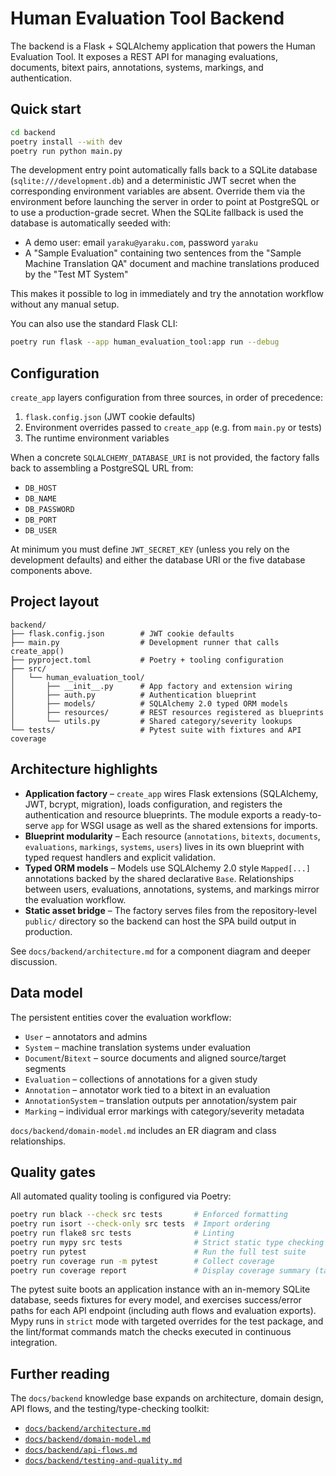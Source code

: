 # Human Evaluation Tool Backend

The backend is a Flask + SQLAlchemy application that powers the Human Evaluation Tool. It exposes a REST API for managing evaluations, documents, bitext pairs, annotations, systems, markings, and authentication.

## Quick start

```bash
cd backend
poetry install --with dev
poetry run python main.py
```

The development entry point automatically falls back to a SQLite database (`sqlite:///development.db`) and a deterministic JWT secret when the corresponding environment variables are absent. Override them via the environment before launching the server in order to point at PostgreSQL or to use a production-grade secret. When the SQLite fallback is used the database is automatically seeded with:

- A demo user: email `yaraku@yaraku.com`, password `yaraku`
- A "Sample Evaluation" containing two sentences from the "Sample Machine Translation QA" document and machine translations produced by the "Test MT System"

This makes it possible to log in immediately and try the annotation workflow without any manual setup.

You can also use the standard Flask CLI:

```bash
poetry run flask --app human_evaluation_tool:app run --debug
```

## Configuration

`create_app` layers configuration from three sources, in order of precedence:

1. `flask.config.json` (JWT cookie defaults)
2. Environment overrides passed to `create_app` (e.g. from `main.py` or tests)
3. The runtime environment variables

When a concrete `SQLALCHEMY_DATABASE_URI` is not provided, the factory falls back to assembling a PostgreSQL URL from:

- `DB_HOST`
- `DB_NAME`
- `DB_PASSWORD`
- `DB_PORT`
- `DB_USER`

At minimum you must define `JWT_SECRET_KEY` (unless you rely on the development defaults) and either the database URI or the five database components above.

## Project layout

```text
backend/
├── flask.config.json        # JWT cookie defaults
├── main.py                  # Development runner that calls create_app()
├── pyproject.toml           # Poetry + tooling configuration
├── src/
│   └── human_evaluation_tool/
│       ├── __init__.py      # App factory and extension wiring
│       ├── auth.py          # Authentication blueprint
│       ├── models/          # SQLAlchemy 2.0 typed ORM models
│       ├── resources/       # REST resources registered as blueprints
│       └── utils.py         # Shared category/severity lookups
└── tests/                   # Pytest suite with fixtures and API coverage
```

## Architecture highlights

- **Application factory** – `create_app` wires Flask extensions (SQLAlchemy, JWT, bcrypt, migration), loads configuration, and registers the authentication and resource blueprints. The module exports a ready-to-serve `app` for WSGI usage as well as the shared extensions for imports.
- **Blueprint modularity** – Each resource (`annotations`, `bitexts`, `documents`, `evaluations`, `markings`, `systems`, `users`) lives in its own blueprint with typed request handlers and explicit validation.
- **Typed ORM models** – Models use SQLAlchemy 2.0 style `Mapped[...]` annotations backed by the shared declarative `Base`. Relationships between users, evaluations, annotations, systems, and markings mirror the evaluation workflow.
- **Static asset bridge** – The factory serves files from the repository-level `public/` directory so the backend can host the SPA build output in production.

See `docs/backend/architecture.md` for a component diagram and deeper discussion.

## Data model

The persistent entities cover the evaluation workflow:

- `User` – annotators and admins
- `System` – machine translation systems under evaluation
- `Document`/`Bitext` – source documents and aligned source/target segments
- `Evaluation` – collections of annotations for a given study
- `Annotation` – annotator work tied to a bitext in an evaluation
- `AnnotationSystem` – translation outputs per annotation/system pair
- `Marking` – individual error markings with category/severity metadata

`docs/backend/domain-model.md` includes an ER diagram and class relationships.

## Quality gates

All automated quality tooling is configured via Poetry:

```bash
poetry run black --check src tests       # Enforced formatting
poetry run isort --check-only src tests  # Import ordering
poetry run flake8 src tests              # Linting
poetry run mypy src tests                # Strict static type checking
poetry run pytest                        # Run the full test suite
poetry run coverage run -m pytest        # Collect coverage
poetry run coverage report               # Display coverage summary (targets 100 %)
```

The pytest suite boots an application instance with an in-memory SQLite database, seeds fixtures for every model, and exercises success/error paths for each API endpoint (including auth flows and evaluation exports). Mypy runs in `strict` mode with targeted overrides for the test package, and the lint/format commands match the checks executed in continuous integration.

## Further reading

The `docs/backend` knowledge base expands on architecture, domain design, API flows, and the testing/type-checking toolkit:

- [`docs/backend/architecture.md`](../docs/backend/architecture.md)
- [`docs/backend/domain-model.md`](../docs/backend/domain-model.md)
- [`docs/backend/api-flows.md`](../docs/backend/api-flows.md)
- [`docs/backend/testing-and-quality.md`](../docs/backend/testing-and-quality.md)
